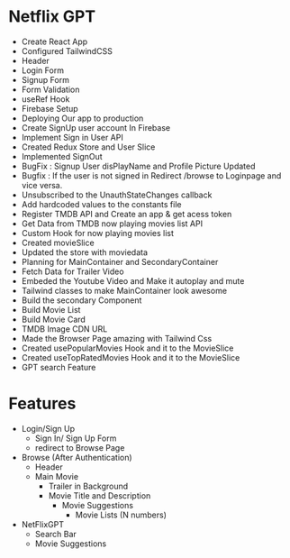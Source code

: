 # Netflix GPT

- Create React App
- Configured TailwindCSS
- Header
- Login Form
- Signup Form
- Form Validation
- useRef Hook
- Firebase Setup
- Deploying Our app to production
- Create SignUp user account In Firebase
- Implement Sign in User API
- Created Redux Store and User Slice
- Implemented SignOut
- BugFix : Signup User disPlayName and Profile Picture Updated
- Bugfix : If the user is not signed in Redirect /browse to Loginpage and vice versa.
- Unsubscribed to the UnauthStateChanges callback
- Add hardcoded values to the constants file
- Register TMDB API and Create an app & get acess token
- Get Data from TMDB now playing movies list API
- Custom Hook for now playing movies list
- Created movieSlice
- Updated the store with moviedata
- Planning for MainContainer and SecondaryContainer
- Fetch Data for Trailer Video
- Embeded the Youtube Video and Make it autoplay and mute
- Tailwind classes to make MainContainer look awesome
- Build the secondary Component
- Build Movie List
- Build Movie Card
- TMDB Image CDN URL
- Made the Browser Page amazing with Tailwind Css
- Created usePopularMovies Hook and it to the MovieSlice
- Created useTopRatedMovies Hook and it to the MovieSlice
- GPT search Feature

# Features

- Login/Sign Up
  - Sign In/ Sign Up Form
  - redirect to Browse Page
- Browse (After Authentication)
  - Header
  - Main Movie
    - Trailer in Background
    - Movie Title and Description
      - Movie Suggestions
        - Movie Lists (N numbers)
- NetFlixGPT
  - Search Bar
  - Movie Suggestions
